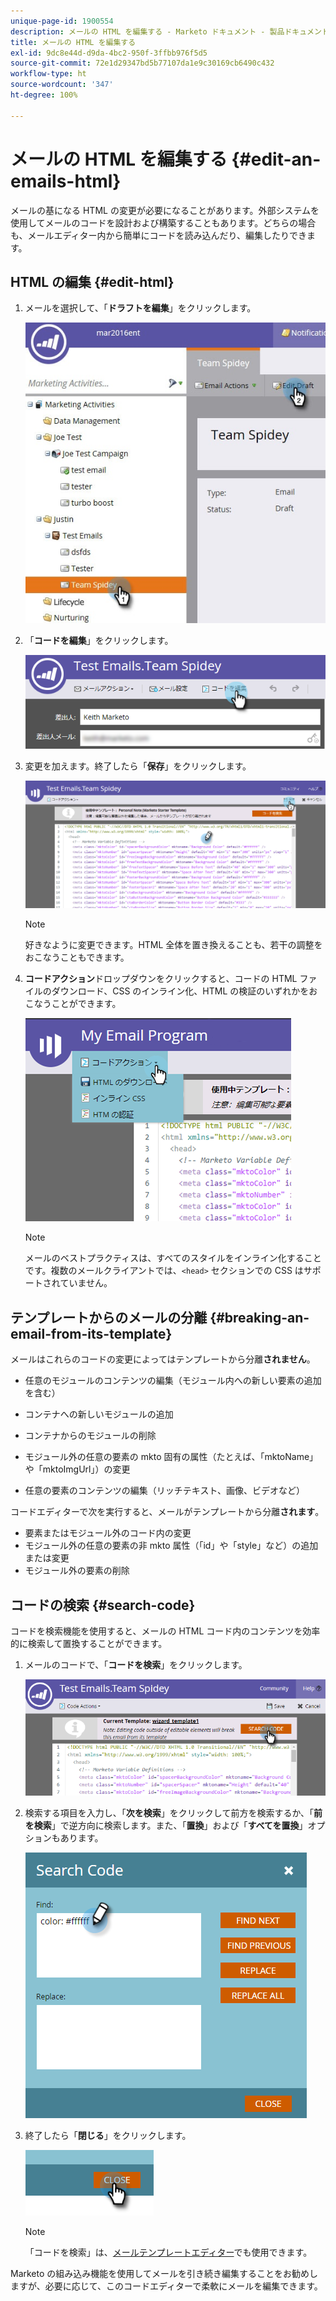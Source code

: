 ```yaml
---
unique-page-id: 1900554
description: メールの HTML を編集する - Marketo ドキュメント - 製品ドキュメント
title: メールの HTML を編集する
exl-id: 9dc8e44d-d9da-4bc2-950f-3ffbb976f5d5
source-git-commit: 72e1d29347bd5b77107da1e9c30169cb6490c432
workflow-type: ht
source-wordcount: '347'
ht-degree: 100%

---
```


# メールの HTML を編集する {#edit-an-emails-html}

メールの基になる HTML の変更が必要になることがあります。外部システムを使用してメールのコードを設計および構築することもあります。どちらの場合も、メールエディター内から簡単にコードを読み込んだり、編集したりできます。

## HTML の編集 {#edit-html}

1. メールを選択して、「**ドラフトを編集**」をクリックします。

   ![](assets/teamspidey.jpg)

1. 「**コードを編集**」をクリックします。

   ![](assets/two-4.png)

1. 変更を加えます。終了したら「**保存**」をクリックします。

   ![](assets/three-3.png)

   >[!NOTE]
   >
   >好きなように変更できます。HTML 全体を置き換えることも、若干の調整をおこなうこともできます。

1. **コードアクション**&#x200B;ドロップダウンをクリックすると、コードの HTML ファイルのダウンロード、CSS のインライン化、HTML の検証のいずれかをおこなうことができます。

   ![](assets/four-2.png)

   >[!NOTE]
   >
   >メールのベストプラクティスは、すべてのスタイルをインライン化することです。複数のメールクライアントでは、`<head>` セクションでの CSS はサポートされていません。

## テンプレートからのメールの分離 {#breaking-an-email-from-its-template}

メールはこれらのコードの変更によってはテンプレートから分離&#x200B;**されません**。

* 任意のモジュールのコンテンツの編集（モジュール内への新しい要素の追加を含む）
* コンテナへの新しいモジュールの追加
* コンテナからのモジュールの削除

* モジュール外の任意の要素の mkto 固有の属性（たとえば、「mktoName」や「mktoImgUrl」）の変更
* 任意の要素のコンテンツの編集（リッチテキスト、画像、ビデオなど）

コードエディターで次を実行すると、メールがテンプレートから分離&#x200B;**されます**。

* 要素またはモジュール外のコード内の変更
* モジュール外の任意の要素の非 mkto 属性（「id」や「style」など）の追加または変更
* モジュール外の要素の削除

## コードの検索 {#search-code}

コードを検索機能を使用すると、メールの HTML コード内のコンテンツを効率的に検索して置換することができます。

1. メールのコードで、「**コードを検索**」をクリックします。

   ![](assets/five-2.png)

1. 検索する項目を入力し、「**次を検索**」をクリックして前方を検索するか、「**前を検索**」で逆方向に検索します。また、「**置換**」および「**すべてを置換**」オプションもあります。

   ![](assets/six-1.png)

1. 終了したら「**閉じる**」をクリックします。

   ![](assets/seven.png)

   >[!NOTE]
   >
   >「コードを検索」は、[メールテンプレートエディター](/help/marketo/product-docs/email-marketing/general/email-editor-2/create-an-email-template.md)でも使用できます。

Marketo の組み込み機能を使用してメールを引き続き編集することをお勧めしますが、必要に応じて、このコードエディターで柔軟にメールを編集できます。
